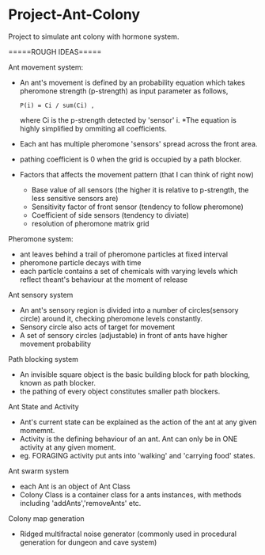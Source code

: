 # Project-Ant-Colony

Project to simulate ant colony with hormone system.

=====ROUGH IDEAS=====

Ant movement system:
  - An ant's movement is defined by an probability equation which takes pheromone strength (p-strength) as input parameter as follows,
  
		P(i) = Ci / sum(Ci) ,
	where Ci is the p-strength detected by 'sensor' i. 
	*The equation is highly simplified by ommiting all coefficients.
  - Each ant has multiple pheromone 'sensors' spread across the front area.
  - pathing coefficient is 0 when the grid is occupied by a path blocker.
  - Factors that affects the movement pattern (that I can think of right now)
	- Base value of all sensors (the higher it is relative to p-strength, the less sensitive sensors are)
	- Sensitivity factor of front sensor (tendency to follow pheromone) 
	- Coefficient of side sensors (tendency to diviate)
	- resolution of pheromone matrix grid

Pheromone system:
  - ant leaves behind a trail of pheromone particles at fixed interval
  - pheromone particle decays with time
  - each particle contains a set of chemicals with varying levels which reflect theant's behaviour at the moment of release
  
Ant sensory system
  - An ant's sensory region is divided into a number of circles(sensory circle) around it, checking
    pheromone levels constantly.
  - Sensory circle also acts of target for movement
  - A set of sensory circles (adjustable) in front of ants have higher movement probability

Path blocking system
  - An invisible square object is the basic building block for path blocking, known as path blocker.
  - the pathing of every object constitutes smaller path blockers. 

Ant State and Activity
 - Ant's current state can be explained as the action of the ant at any given momemnt. 
 - Activity is the defining behaviour of an ant. Ant can only be in ONE activity at any given moment.
 - eg. FORAGING activity put ants into 'walking' and 'carrying food' states.


Ant swarm system
- each Ant is an object of Ant Class
- Colony Class is a container class for a ants instances, with methods including 'addAnts','removeAnts' etc. 

Colony map generation
- Ridged multifractal noise generator (commonly used in procedural generation for dungeon and cave system)
